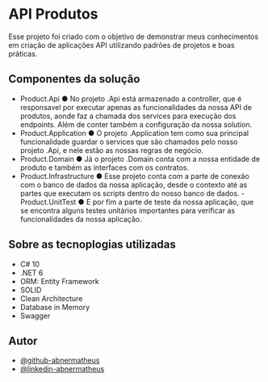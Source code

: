 # API Produtos

Esse projeto foi criado com o objetivo de demonstrar meus conhecimentos em criação de aplicações API utilizando padrões de projetos e boas práticas.

## Componentes da solução

- Product.Api
  ●	No projeto .Api está armazenado a controller, que é responsavel por executar apenas as funcionalidades da nossa API de produtos, aonde faz a chamada dos services para execução dos endpoints. Além de conter também a configuração da nossa solution.
- Product.Application
  ● O projeto .Application tem como sua principal funcionalidade guardar o services que são chamados pelo nosso projeto .Api, e nele estão as nossas regras de negócio.
- Product.Domain 
  ● Já o projeto .Domain conta com a nossa entidade de produto e também as interfaces com os contratos.
- Product.Infrastructure
  ● Esse projeto conta com a parte de conexão com o banco de dados da nossa aplicação, desde o contexto até as partes que executam os scripts dentro do nosso banco de dados.
-Product.UnitTest
  ● E por fim a parte de teste da nossa aplicação, que se encontra alguns testes unitários importantes para verificar as funcionalidades da nossa aplicação.  

## Sobre as tecnoplogias utilizadas

- C# 10
- .NET 6
- ORM: Entity Framework
- SOLID
- Clean Architecture
- Database in Memory
- Swagger


## Autor

- [@github-abnermatheus](https://github.com/EzequielMattos)
- [@linkedin-abnermatheus](https://www.linkedin.com/in/ezequielmattos/) 

